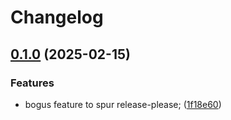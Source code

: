 # Changelog

## [0.1.0](https://github.com/uFloppyDisk/create-cssharp-plugin-workflows/compare/0.0.2...v0.1.0) (2025-02-15)


### Features

* bogus feature to spur release-please; ([1f18e60](https://github.com/uFloppyDisk/create-cssharp-plugin-workflows/commit/1f18e60ff4f8593f78ba97183232b473e0049b98))

